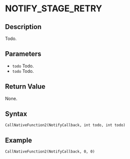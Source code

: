 # NOTIFY_STAGE_RETRY

## Description
Todo.

## Parameters
- `todo`
Todo.
- `todo`
Todo.

## Return Value
None.

## Syntax
```
CallNativeFunction2(NotifyCallback, int todo, int todo)
```

## Example
```
CallNativeFunction2(NotifyCallback, 0, 0)
```